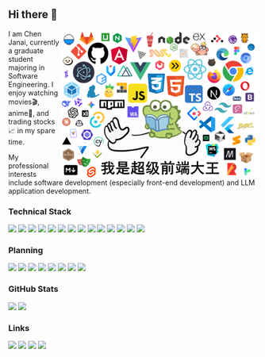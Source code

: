## Hi there 👋

<img align="right" src="./assets/meme.png" height="300px" alt="Just A Meme">

I am Chen Janai, currently a graduate student majoring in Software Engineering. I enjoy watching movies🎬, anime🌸, and trading stocks📈 in my spare time.

My professional interests include software development (especially front-end development) and LLM application development.

### Technical Stack

<div>
    <a href="https://developer.mozilla.org/en-US/docs/Web/HTML"><img src="https://img.shields.io/badge/HTML-E34F26?logo=html5&logoColor=fff&style=flat"></a>
    <a href="https://developer.mozilla.org/en-US/docs/Web/CSS"><img src="https://img.shields.io/badge/CSS-663399?logo=css&logoColor=fff&style=flat"></a>
    <a href="https://developer.mozilla.org/en-US/docs/Web/JavaScript"><img src="https://img.shields.io/badge/JavaScript-F7DF1E?logo=javascript&logoColor=fff&style=flat"></a>
    <a href="https://www.typescriptlang.org/"><img src="https://img.shields.io/badge/TypeScript-3178C6?logo=typescript&logoColor=fff&style=flat"></a>
    <a href="https://vuejs.org/"><img src="https://img.shields.io/badge/Vue.js-4FC08D?logo=vue.js&logoColor=fff&style=flat"></a>
    <a href="https://react.dev/"><img src="https://img.shields.io/badge/React-61DAFB?logo=react&logoColor=fff&style=flat"></a>
    <a href="https://sass-lang.com/"><img src="https://img.shields.io/badge/SCSS-CC6699?logo=sass&logoColor=fff&style=flat"></a>
    <a href="https://tailwindcss.com/"><img src="https://img.shields.io/badge/TailwindCSS-06B6D4?logo=tailwindcss&logoColor=fff&style=flat"></a>
    <a href="https://vite.dev/"><img src="https://img.shields.io/badge/Vite-646CFF?logo=vite&logoColor=fff&style=flat"></a>
    <a href="https://pnpm.io/"><img src="https://img.shields.io/badge/pnpm-F69220?logo=pnpm&logoColor=fff&style=flat"></a>
    <a href="https://www.electronjs.org/"><img src="https://img.shields.io/badge/Electron-47848F?logo=electron&logoColor=fff&style=flat"></a>
    <a href="https://nodejs.org/"><img src="https://img.shields.io/badge/Node.js-5FA04E?logo=node.js&logoColor=fff&style=flat"></a>
    <a href="https://www.python.org/"><img src="https://img.shields.io/badge/Python-3776AB?logo=python&logoColor=fff&style=flat"></a>
    <a href="https://cplusplus.com/"><img src="https://img.shields.io/badge/C++-00599C?logo=cplusplus&logoColor=fff&style=flat"></a>
</div>

### Planning

<div>
    <a href="https://https://pytorch.org/"><img src="https://img.shields.io/badge/PyTorch-EE4C2C?logo=pytorch&logoColor=fff&style=flat"></a>
    <a href="https://nextjs.org/"><img src="https://img.shields.io/badge/Next.js-000000?logo=next.js&logoColor=fff&style=flat"></a>
    <a href="https://reactnative.dev/"><img src="https://img.shields.io/badge/React_Native-087ea4?logo=react&logoColor=fff&style=flat"></a>
    <a href="https://www.docker.com/"><img src="https://img.shields.io/badge/Docker-2496ED?logo=docker&logoColor=fff&style=flat"></a>
    <a href="https://www.rust-lang.org/"><img src="https://img.shields.io/badge/Rust-000000?logo=rust&logoColor=fff&style=flat"></a>
    <a href="https://v2.tauri.app/"><img src="https://img.shields.io/badge/Tauri-24C8D8?logo=tauri&logoColor=fff&style=flat"></a>
    <a href="https://flutter.dev/"><img src="https://img.shields.io/badge/Flutter-02569B?logo=flutter&logoColor=fff&style=flat"></a>
    <a href="https://www.mysql.com/"><img src="https://img.shields.io/badge/SQL-4479A1?logo=mysql&logoColor=fff&style=flat"></a>
</div>

### GitHub Stats

<div>
    <img height="160px" src="https://github-readme-stats.vercel.app/api?username=HiMeditator&show_icons=true&theme=gruvbox" />
    <img height="160px" src="https://github-readme-stats.vercel.app/api/top-langs/?username=HiMeditator&layout=compact&theme=gruvbox" />
</div>

### Links

<div>
    <a href="mailto:hironin@foxmail.com"><img src="https://img.shields.io/badge/email-hironin@foxmail.com-red"></a>
    <a href="https://himeditator.github.io"><img src="https://img.shields.io/badge/himeditator.github.io-181717?logo=github&logoColor=fff&style=flat"></a>
    <a href="https://space.bilibili.com/629971797"><img src="https://img.shields.io/badge/bilibili-00A1D6?logo=bilibili&logoColor=fff&style=flat"></a>
    <a href="https://blog.csdn.net/Hi_KER"><img src="https://img.shields.io/badge/CSDN-FC5531?logo=csdn&logoColor=fff&style=flat"></a>
</div>
